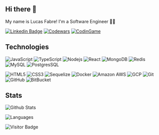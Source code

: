 ## Hi there 👋

My name is Lucas Fabre! I'm a Software Engineer 👨‍💻

[![Linkedin Badge](https://img.shields.io/badge/-LinkedIn-blue?style=flat&logo=LinkedIn&logoColor=white)](https://www.linkedin.com/in/lucas-pullig-fabre-a7b00915b/)
[![Codewars](https://img.shields.io/badge/Codewars-B1361E?style=flat-square&logo=Codewars&logoColor=white)](https://www.codewars.com/users/LFabre)
[![CodinGame](https://img.shields.io/endpoint?style=flat-square&url=https%3A%2F%2Fraw.githubusercontent.com%2FLFabre%2FLFabre%2Fmain%2FcustomBadge%2FBadgeCodingGame.json)](https://www.codingame.com/profile/51d7ac056e99bbdc7d086f8edffee8c44847094)

## Technologies

![JavaScript](https://img.shields.io/badge/-JavaScript-black?style=flat-square&logo=javascript&color=343434)
![TypeScript](https://img.shields.io/badge/-TypeScript-black?style=flat-square&logo=typescript&color=343434)
![Nodejs](https://img.shields.io/badge/-Nodejs-black?style=flat-square&logo=Node.js&color=343434)
![React](https://img.shields.io/badge/-React-black?style=flat-square&logo=react&color=343434)
![MongoDB](https://img.shields.io/badge/-MongoDB-black?style=flat-square&logo=mongodb&color=343434)
![Redis](https://img.shields.io/badge/-Redis-black?style=flat-square&logo=Redis&color=343434)
![MySQL](https://img.shields.io/badge/-MySQL-black?style=flat-square&logo=mysql&color=343434)
![PostgresSQL](https://img.shields.io/badge/PostgreSQL-316192?style=flat-square&logo=postgresql&color=343434)

![HTML5](https://img.shields.io/badge/-HTML5-E34F26?style=flat-square&logo=html5&logoColor=orange&color=343434)
![CSS3](https://img.shields.io/badge/-CSS3-1572B6?style=flat-square&logo=css3&&logoColor=blue&color=343434)
![Sequelize](https://img.shields.io/badge/Sequelize-52B0E7?style=flat-square&logo=Sequelize&logoColor=blue&color=343434)
![Docker](https://img.shields.io/badge/-Docker-black?style=flat-square&logo=docker&color=343434)
![Amazon AWS](https://img.shields.io/badge/Amazon%20AWS-232F3E?style=flat-square&logo=amazon-aws&color=343434)
![GCP](https://img.shields.io/badge/-GCP-black?style=flat-square&logo=google-cloud&color=343434)
![Git](https://img.shields.io/badge/-Git-black?style=flat-square&logo=git&color=343434)
![GitHub](https://img.shields.io/badge/-GitHub-181717?style=flat-square&logo=github&color=343434)
![BitBucket](https://img.shields.io/badge/-BitBucket-blue?style=flat-square&logo=bitbucket&logoColor=blue&color=343434)

## Stats

![Github Stats](https://github-readme-stats.vercel.app/api?username=lfabre&count_private=true&show_icons=true&include_all_commits=true&theme=dark)

![Languages](https://github-readme-stats.vercel.app/api/top-langs/?username=lfabre&layout=compact&langs_count=6&theme=dark)

![Visitor Badge](https://visitor-badge.laobi.icu/badge?page_id=lfabre.lfabre)
